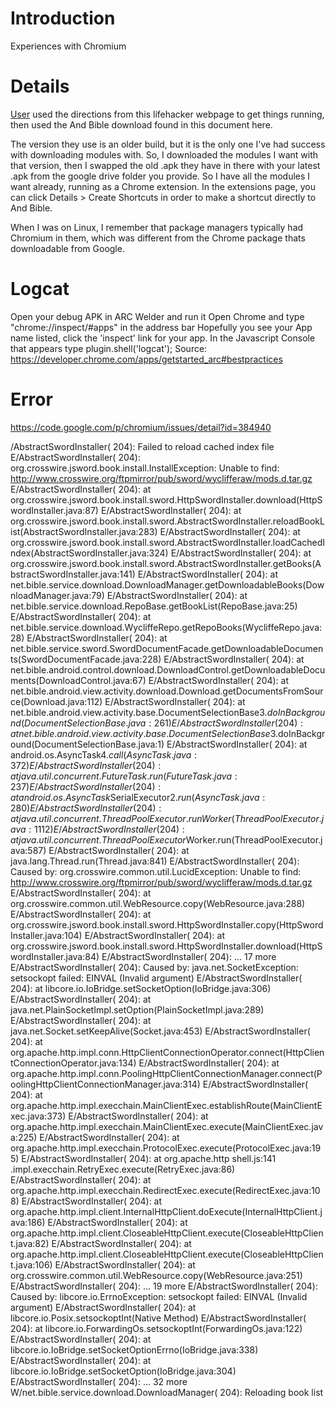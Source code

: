 # Introduction #

Experiences with Chromium

# Details #

[User](AB.md) used the directions from this lifehacker webpage to get things running, then used the And Bible download found in this document here.

The version they use is an older build, but it is the only one I've had success with downloading modules with. So, I downloaded the modules I want with that version, then I swapped the old .apk they have in there with your latest .apk from the google drive folder you provide. So I have all the modules I want already, running as a Chrome extension.
In the extensions page, you can click Details > Create Shortcuts in order to make a shortcut directly to And Bible.

When I was on Linux, I remember that package managers typically had Chromium in them, which was different from the Chrome package thats downloadable from Google.

# Logcat #
Open your debug APK in ARC Welder and run it
Open Chrome and type "chrome://inspect/#apps" in the address bar
Hopefully you see your App name listed, click the 'inspect' link for your app.
In the Javascript Console that appears type
plugin.shell('logcat');
Source: https://developer.chrome.com/apps/getstarted_arc#bestpractices

# Error #
https://code.google.com/p/chromium/issues/detail?id=384940

/AbstractSwordInstaller(  204): Failed to reload cached index file
E/AbstractSwordInstaller(  204): org.crosswire.jsword.book.install.InstallException: Unable to find: http://www.crosswire.org/ftpmirror/pub/sword/wyclifferaw/mods.d.tar.gz
E/AbstractSwordInstaller(  204): 	at org.crosswire.jsword.book.install.sword.HttpSwordInstaller.download(HttpSwordInstaller.java:87)
E/AbstractSwordInstaller(  204): 	at org.crosswire.jsword.book.install.sword.AbstractSwordInstaller.reloadBookList(AbstractSwordInstaller.java:283)
E/AbstractSwordInstaller(  204): 	at org.crosswire.jsword.book.install.sword.AbstractSwordInstaller.loadCachedIndex(AbstractSwordInstaller.java:324)
E/AbstractSwordInstaller(  204): 	at org.crosswire.jsword.book.install.sword.AbstractSwordInstaller.getBooks(AbstractSwordInstaller.java:141)
E/AbstractSwordInstaller(  204): 	at net.bible.service.download.DownloadManager.getDownloadableBooks(DownloadManager.java:79)
E/AbstractSwordInstaller(  204): 	at net.bible.service.download.RepoBase.getBookList(RepoBase.java:25)
E/AbstractSwordInstaller(  204): 	at net.bible.service.download.WycliffeRepo.getRepoBooks(WycliffeRepo.java:28)
E/AbstractSwordInstaller(  204): 	at net.bible.service.sword.SwordDocumentFacade.getDownloadableDocuments(SwordDocumentFacade.java:228)
E/AbstractSwordInstaller(  204): 	at net.bible.android.control.download.DownloadControl.getDownloadableDocuments(DownloadControl.java:67)
E/AbstractSwordInstaller(  204): 	at net.bible.android.view.activity.download.Download.getDocumentsFromSource(Download.java:112)
E/AbstractSwordInstaller(  204): 	at net.bible.android.view.activity.base.DocumentSelectionBase$3.doInBackground(DocumentSelectionBase.java:261)
E/AbstractSwordInstaller(  204): 	at net.bible.android.view.activity.base.DocumentSelectionBase$3.doInBackground(DocumentSelectionBase.java:1)
E/AbstractSwordInstaller(  204): 	at android.os.AsyncTask$4.call(AsyncTask.java:372)
E/AbstractSwordInstaller(  204): 	at java.util.concurrent.FutureTask.run(FutureTask.java:237)
E/AbstractSwordInstaller(  204): 	at android.os.AsyncTask$SerialExecutor$2.run(AsyncTask.java:280)
E/AbstractSwordInstaller(  204): 	at java.util.concurrent.ThreadPoolExecutor.runWorker(ThreadPoolExecutor.java:1112)
E/AbstractSwordInstaller(  204): 	at java.util.concurrent.ThreadPoolExecutor$Worker.run(ThreadPoolExecutor.java:587)
E/AbstractSwordInstaller(  204): 	at java.lang.Thread.run(Thread.java:841)
E/AbstractSwordInstaller(  204): Caused by: org.crosswire.common.util.LucidException: Unable to find: http://www.crosswire.org/ftpmirror/pub/sword/wyclifferaw/mods.d.tar.gz
E/AbstractSwordInstaller(  204): 	at org.crosswire.common.util.WebResource.copy(WebResource.java:288)
E/AbstractSwordInstaller(  204): 	at org.crosswire.jsword.book.install.sword.HttpSwordInstaller.copy(HttpSwordInstaller.java:104)
E/AbstractSwordInstaller(  204): 	at org.crosswire.jsword.book.install.sword.HttpSwordInstaller.download(HttpSwordInstaller.java:84)
E/AbstractSwordInstaller(  204): 	... 17 more
E/AbstractSwordInstaller(  204): Caused by: java.net.SocketException: setsockopt failed: EINVAL (Invalid argument)
E/AbstractSwordInstaller(  204): 	at libcore.io.IoBridge.setSocketOption(IoBridge.java:306)
E/AbstractSwordInstaller(  204): 	at java.net.PlainSocketImpl.setOption(PlainSocketImpl.java:289)
E/AbstractSwordInstaller(  204): 	at java.net.Socket.setKeepAlive(Socket.java:453)
E/AbstractSwordInstaller(  204): 	at org.apache.http.impl.conn.HttpClientConnectionOperator.connect(HttpClientConnectionOperator.java:134)
E/AbstractSwordInstaller(  204): 	at org.apache.http.impl.conn.PoolingHttpClientConnectionManager.connect(PoolingHttpClientConnectionManager.java:314)
E/AbstractSwordInstaller(  204): 	at org.apache.http.impl.execchain.MainClientExec.establishRoute(MainClientExec.java:373)
E/AbstractSwordInstaller(  204): 	at org.apache.http.impl.execchain.MainClientExec.execute(MainClientExec.java:225)
E/AbstractSwordInstaller(  204): 	at org.apache.http.impl.execchain.ProtocolExec.execute(ProtocolExec.java:195)
E/AbstractSwordInstaller(  204): 	at org.apache.http
shell.js:141 .impl.execchain.RetryExec.execute(RetryExec.java:86)
E/AbstractSwordInstaller(  204): 	at org.apache.http.impl.execchain.RedirectExec.execute(RedirectExec.java:108)
E/AbstractSwordInstaller(  204): 	at org.apache.http.impl.client.InternalHttpClient.doExecute(InternalHttpClient.java:186)
E/AbstractSwordInstaller(  204): 	at org.apache.http.impl.client.CloseableHttpClient.execute(CloseableHttpClient.java:82)
E/AbstractSwordInstaller(  204): 	at org.apache.http.impl.client.CloseableHttpClient.execute(CloseableHttpClient.java:106)
E/AbstractSwordInstaller(  204): 	at org.crosswire.common.util.WebResource.copy(WebResource.java:251)
E/AbstractSwordInstaller(  204): 	... 19 more
E/AbstractSwordInstaller(  204): Caused by: libcore.io.ErrnoException: setsockopt failed: EINVAL (Invalid argument)
E/AbstractSwordInstaller(  204): 	at libcore.io.Posix.setsockoptInt(Native Method)
E/AbstractSwordInstaller(  204): 	at libcore.io.ForwardingOs.setsockoptInt(ForwardingOs.java:122)
E/AbstractSwordInstaller(  204): 	at libcore.io.IoBridge.setSocketOptionErrno(IoBridge.java:338)
E/AbstractSwordInstaller(  204): 	at libcore.io.IoBridge.setSocketOption(IoBridge.java:304)
E/AbstractSwordInstaller(  204): 	... 32 more
W/net.bible.service.download.DownloadManager(  204): Reloading book list